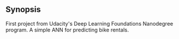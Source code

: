## Synopsis

First project from Udacity's Deep Learning Foundations Nanodegree program. A simple ANN for predicting bike rentals.

